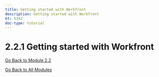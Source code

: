 ```yaml
---
title: Getting started with Workfront
description: Getting started with Workfront
kt: 5342
doc-type: tutorial
---
```

# 2.2.1 Getting started with Workfront

[Go Back to Module 2.2](./workfront.md)

[Go Back to All Modules](./../../../overview.md)
